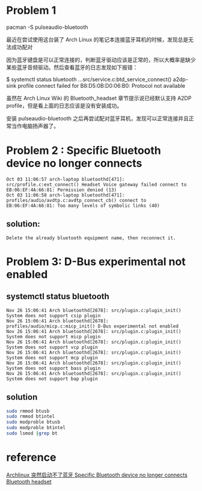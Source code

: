 # Problem 1

pacman -S pulseaudio-bluetooth


最近在尝试使用这台装了 Arch Linux 的笔记本连接蓝牙耳机的时候，发现总是无法成功配对

因为蓝牙键盘是可以正常连接的，判断蓝牙驱动应该是正常的，所以大概率是缺少某些蓝牙音频驱动。然后查看蓝牙的日志发现如下报错：

$ systemctl status bluetooth
...src/service.c:btd_service_connect() a2dp-sink profile connect failed for B8:D5:0B:D0:06:B0: Protocol not available

虽然在 Arch Linux Wiki 的 Bluetooth_headset 章节提示说已经默认支持 A2DP profile，但是看上面的日志应该是没有安装成功。

安装 pulseaudio-bluetooth 之后再尝试配对蓝牙耳机，发现可以正常连接并且正常当作电脑扬声器了。


# Problem 2 : Specific Bluetooth device no longer connects 
```
Oct 03 11:06:57 arch-laptop bluetoothd[471]: src/profile.c:ext_connect() Headset Voice gateway failed connect to EB:06:EF:4A:66:81: Permission denied (13)
Oct 03 11:06:58 arch-laptop bluetoothd[471]: profiles/audio/avdtp.c:avdtp_connect_cb() connect to EB:06:EF:4A:66:81: Too many levels of symbolic links (40)
```
## solution:
	Delete the already bluetooth equipment name, then reconnect it.

# Problem 3: D-Bus experimental not enabled
## systemctl status bluetooth
```
Nov 26 15:06:41 Arch bluetoothd[2678]: src/plugin.c:plugin_init() System does not support csip plugin
Nov 26 15:06:41 Arch bluetoothd[2678]: profiles/audio/micp.c:micp_init() D-Bus experimental not enabled
Nov 26 15:06:41 Arch bluetoothd[2678]: src/plugin.c:plugin_init() System does not support micp plugin
Nov 26 15:06:41 Arch bluetoothd[2678]: src/plugin.c:plugin_init() System does not support vcp plugin
Nov 26 15:06:41 Arch bluetoothd[2678]: src/plugin.c:plugin_init() System does not support mcp plugin
Nov 26 15:06:41 Arch bluetoothd[2678]: src/plugin.c:plugin_init() System does not support bass plugin
Nov 26 15:06:41 Arch bluetoothd[2678]: src/plugin.c:plugin_init() System does not support bap plugin
```
## solution 
```bash
sudo rmmod btusb
sudo rmmod btintel
sudo modproble btusb
sudo modproble btintel
sudo lsmod |grep bt
```
# reference

[Archlinux 突然启动不了蓝牙 ](https://jone.plus/2022/10/15/problem/linux/Arch%20%E6%97%A0%E6%B3%95%E5%90%AF%E5%8A%A8%E8%93%9D%E7%89%99/)
[Specific Bluetooth device no longer connects](https://bbs.archlinux.org/viewtopic.php?id=259538)
[Bluetooth headset](https://wiki.archlinux.org/title/Bluetooth_headset#Pairing_works,_but_connecting_does_not)
